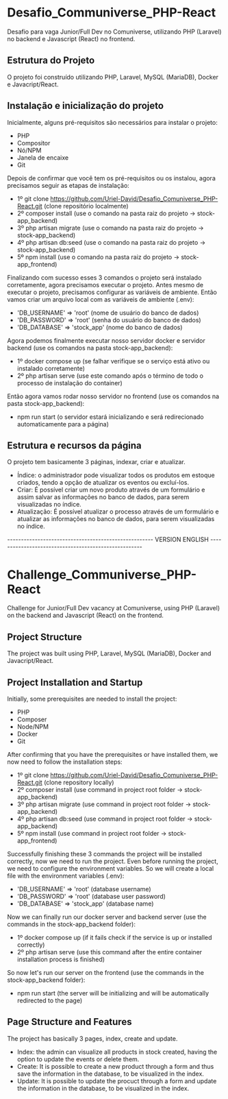 # Desafio_Communiverse_PHP-React
Desafio para vaga Junior/Full Dev no Comuniverse, utilizando PHP (Laravel) no backend e Javascript (React) no frontend.

## Estrutura do Projeto
O projeto foi construído utilizando PHP, Laravel, MySQL (MariaDB), Docker e Javacript/React.

## Instalação e inicialização do projeto
Inicialmente, alguns pré-requisitos são necessários para instalar o projeto:
- PHP
- Compositor
- Nó/NPM
- Janela de encaixe
- Git

Depois de confirmar que você tem os pré-requisitos ou os instalou, agora precisamos seguir as etapas de instalação:
- 1º git clone https://github.com/Uriel-David/Desafio_Comuniverse_PHP-React.git (clone repositório localmente)
- 2º composer install (use o comando na pasta raiz do projeto -> stock-app_backend)
- 3º php artisan migrate (use o comando na pasta raiz do projeto -> stock-app_backend)
- 4º php artisan db:seed (use o comando na pasta raiz do projeto -> stock-app_backend)
- 5º npm install (use o comando na pasta raiz do projeto -> stock-app_frontend)

Finalizando com sucesso esses 3 comandos o projeto será instalado corretamente, agora precisamos executar o projeto.
Antes mesmo de executar o projeto, precisamos configurar as variáveis ​​de ambiente. Então vamos criar um arquivo local com as variáveis ​​de ambiente (.env):
- 'DB_USERNAME' => 'root' (nome de usuário do banco de dados)
- 'DB_PASSWORD' => 'root' (senha do usuário do banco de dados)
- 'DB_DATABASE' => 'stock_app' (nome do banco de dados)

Agora podemos finalmente executar nosso servidor docker e servidor backend (use os comandos na pasta stock-app_backend):
- 1º docker compose up (se falhar verifique se o serviço está ativo ou instalado corretamente)
- 2º php artisan serve (use este comando após o término de todo o processo de instalação do container)

Então agora vamos rodar nosso servidor no frontend (use os comandos na pasta stock-app_backend):
- npm run start (o servidor estará inicializando e será redirecionado automaticamente para a página)

## Estrutura e recursos da página
O projeto tem basicamente 3 páginas, indexar, criar e atualizar.
- Índice: o administrador pode visualizar todos os produtos em estoque criados, tendo a opção de atualizar os eventos ou excluí-los.
- Criar: É possível criar um novo produto através de um formulário e assim salvar as informações no banco de dados, para serem visualizadas no índice.
- Atualização: É possível atualizar o processo através de um formulário e atualizar as informações no banco de dados, para serem visualizadas no índice.

 ----------------------------------------------------- VERSION ENGLISH -----------------------------------------------------

# Challenge_Communiverse_PHP-React
Challenge for Junior/Full Dev vacancy at Comuniverse, using PHP (Laravel) on the backend and Javascript (React) on the frontend.

## Project Structure
The project was built using PHP, Laravel, MySQL (MariaDB), Docker and Javacript/React.

## Project Installation and Startup
Initially, some prerequisites are needed to install the project:
- PHP
- Composer
- Node/NPM
- Docker
- Git

After confirming that you have the prerequisites or have installed them, we now need to follow the installation steps:
- 1º git clone https://github.com/Uriel-David/Desafio_Comuniverse_PHP-React.git (clone repository locally)
- 2º composer install (use command in project root folder -> stock-app_backend)
- 3º php artisan migrate (use command in project root folder -> stock-app_backend)
- 4º php artisan db:seed (use command in project root folder -> stock-app_backend)
- 5º npm install (use command in project root folder -> stock-app_frontend)

Successfully finishing these 3 commands the project will be installed correctly, now we need to run the project.
Even before running the project, we need to configure the environment variables. So we will create a local file with the environment variables (.env):
- 'DB_USERNAME' => 'root' (database username)
- 'DB_PASSWORD' => 'root' (database user password)
- 'DB_DATABASE' => 'stock_app' (database name)

Now we can finally run our docker server and backend server (use the commands in the stock-app_backend folder):
- 1º docker compose up (if it fails check if the service is up or installed correctly)
- 2º php artisan serve (use this command after the entire container installation process is finished)

So now let's run our server on the frontend (use the commands in the stock-app_backend folder):
- npm run start (the server will be initializing and will be automatically redirected to the page)

## Page Structure and Features
The project has basically 3 pages, index, create and update.
- Index: the admin can visualize all products in stock created, having the option to update the events or delete them.
- Create: It is possible to create a new product through a form and thus save the information in the database, to be visualized in the index.
- Update: It is possible to update the procuct through a form and update the information in the database, to be visualized in the index.
